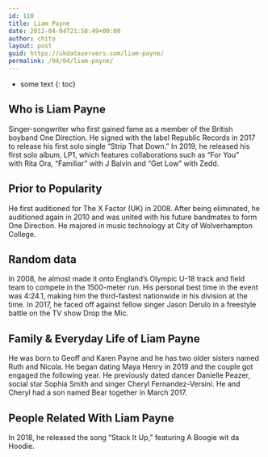 ```yaml
---
id: 110
title: Liam Payne
date: 2012-04-04T21:58:49+00:00
author: chito
layout: post
guid: https://ukdataservers.com/liam-payne/
permalink: /04/04/liam-payne/
---
```


* some text
{: toc}


## Who is  Liam Payne
                  
                  
                  
Singer-songwriter who first gained fame as a member of the British boyband One Direction. He signed with the label Republic Records in 2017 to release his first solo single &#8220;Strip That Down.&#8221; In 2019, he released his first solo album, LP1, which features collaborations such as &#8220;For You&#8221; with Rita Ora, &#8220;Familiar&#8221; with J Balvin and &#8220;Get Low&#8221; with Zedd.
                  
                
                
                
## Prior to Popularity 
                  
                  
                  
He first auditioned for The X Factor (UK) in 2008. After being eliminated, he auditioned again in 2010 and was united with his future bandmates to form One Direction. He majored in music technology at City of Wolverhampton College. 
                  
                
                
                
## Random data 
                  
                  
                  
In 2008, he almost made it onto England&#8217;s Olympic U-18 track and field team to compete in the 1500-meter run. His personal best time in the event was 4:24.1, making him the third-fastest nationwide in his division at the time. In 2017, he faced off against fellow singer Jason Derulo in a freestyle battle on the TV show Drop the Mic. 
                  
                
                
                
## Family & Everyday Life of Liam Payne
                  
                  
                  
He was born to Geoff and Karen Payne and he has two older sisters named Ruth and Nicola. He began dating Maya Henry in 2019 and the couple got engaged the following year. He previously dated dancer Danielle Peazer, social star Sophia Smith and singer Cheryl Fernandez-Versini. He and Cheryl had a son named Bear together in March 2017.
                  
                
                
                
## People Related With  Liam Payne
                  
                  
                  
In 2018, he released the song &#8220;Stack It Up,&#8221; featuring A Boogie wit da Hoodie. 
                  
                
              
            
          
          
          
    
    
  
